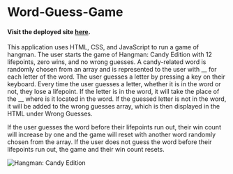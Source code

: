 # Word-Guess-Game
#### Visit the deployed site [here](https://jenmaz12.github.io/Word-Guess-Game/).
This application uses HTML, CSS, and JavaScript to run a game of hangman. The user starts the game of Hangman: Candy Edition with 12 lifepoints, zero wins, and no wrong guesses. A candy-related word is randomly chosen from an array and is represented to the user with __ for each letter of the word. The user guesses a letter by pressing a key on their keyboard. Every time the user guesses a letter, whether it is in the word or not, they lose a lifepoint. If the letter is in the word, it will take the place of the __ where is it located in the word. If the guessed letter is not in the word, it will be added to the wrong guesses array, which is then displayed in the HTML under Wrong Guesses.

If the user guesses the word before their lifepoints run out, their win count will increase by one and the game will reset with another word randomly chosen from the array. If the user does not guess the word before their lifepoints run out, the game and their win count resets.

![Hangman: Candy Edition](/assets/images/screenshot.png)